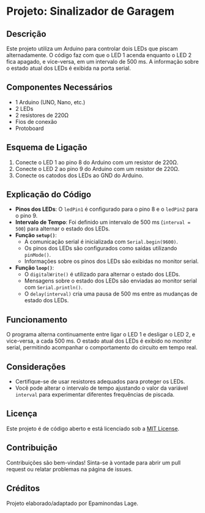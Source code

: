 # Projeto: Sinalizador de Garagem

## Descrição

Este projeto utiliza um Arduino para controlar dois LEDs que piscam alternadamente. O código faz com que o LED 1 acenda enquanto o LED 2 fica apagado, e vice-versa, em um intervalo de 500 ms. A informação sobre o estado atual dos LEDs é exibida na porta serial.

## Componentes Necessários

- 1 Arduino (UNO, Nano, etc.)
- 2 LEDs
- 2 resistores de 220Ω
- Fios de conexão
- Protoboard

## Esquema de Ligação

1. Conecte o LED 1 ao pino 8 do Arduino com um resistor de 220Ω.
2. Conecte o LED 2 ao pino 9 do Arduino com um resistor de 220Ω.
3. Conecte os catodos dos LEDs ao GND do Arduino.
## Explicação do Código

- **Pinos dos LEDs**: O `ledPin1` é configurado para o pino 8 e o `ledPin2` para o pino 9.
- **Intervalo de Tempo**: Foi definido um intervalo de 500 ms (`interval = 500`) para alternar o estado dos LEDs.
- **Função `setup()`**:
  - A comunicação serial é inicializada com `Serial.begin(9600)`.
  - Os pinos dos LEDs são configurados como saídas utilizando `pinMode()`.
  - Informações sobre os pinos dos LEDs são exibidas no monitor serial.
- **Função `loop()`**:
  - O `digitalWrite()` é utilizado para alternar o estado dos LEDs.
  - Mensagens sobre o estado dos LEDs são enviadas ao monitor serial com `Serial.println()`.
  - O `delay(interval)` cria uma pausa de 500 ms entre as mudanças de estado dos LEDs.

## Funcionamento

O programa alterna continuamente entre ligar o LED 1 e desligar o LED 2, e vice-versa, a cada 500 ms. O estado atual dos LEDs é exibido no monitor serial, permitindo acompanhar o comportamento do circuito em tempo real.

## Considerações

- Certifique-se de usar resistores adequados para proteger os LEDs.
- Você pode alterar o intervalo de tempo ajustando o valor da variável `interval` para experimentar diferentes frequências de piscada.


## Licença

Este projeto é de código aberto e está licenciado sob a [MIT License](LICENSE).

## Contribuição

Contribuições são bem-vindas! Sinta-se à vontade para abrir um pull request ou relatar problemas na página de issues.

## Créditos

Projeto elaborado/adaptado por Epaminondas Lage.
